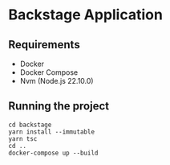 # Backstage Application

## Requirements
- Docker
- Docker Compose
- Nvm (Node.js 22.10.0)

## Running the project
```
cd backstage
yarn install --immutable
yarn tsc
cd ..
docker-compose up --build
```
